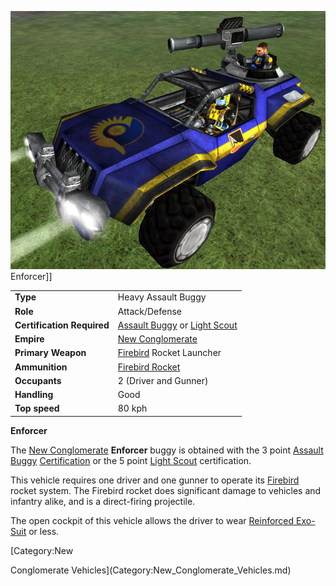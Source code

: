 ![](../images/Enforcer.jpg "fig:Enforcer.jpg") Enforcer\]\]

|                            |                                                                                                                          |
| -------------------------- | ------------------------------------------------------------------------------------------------------------------------ |
| **Type**                   | Heavy Assault Buggy                                                                                                      |
| **Role**                   | Attack/Defense                                                                                                           |
| **Certification Required** | [Assault Buggy](<../certifications/Assault_Buggy_(Certification).md>) or [Light Scout](../certifications/Light_Scout.md) |
| **Empire**                 | [New Conglomerate](../etc/New_Conglomerate.md)                                                                           |
| **Primary Weapon**         | [Firebird](../weapons/Firebird.md) Rocket Launcher                                                                       |
| **Ammunition**             | [Firebird Rocket](../ammunition/Firebird_Rocket.md)                                                                      |
| **Occupants**              | 2 (Driver and Gunner)                                                                                                    |
| **Handling**               | Good                                                                                                                     |
| **Top speed**              | 80 kph                                                                                                                   |

**Enforcer**

The [New Conglomerate](../etc/New_Conglomerate.md) **Enforcer** buggy is
obtained with the 3 point
[Assault Buggy](<../certifications/Assault_Buggy_(Certification).md>)
[Certification](../certifications/Certification.md) or the 5 point
[Light Scout](../certifications/Light_Scout.md) certification.

This vehicle requires one driver and one gunner to operate its
[Firebird](../weapons/Firebird.md) rocket system. The Firebird rocket does
significant damage to vehicles and infantry alike, and is a direct-firing
projectile.

The open cockpit of this vehicle allows the driver to wear
[Reinforced Exo-Suit](../armor/Reinforced_Exo-Suit.md) or less.

<!--[Category:Game Items](Category:Game_Items.md)-->
<!--[Category:Vehicles](Category:Vehicles.md)--> [Category:New

Conglomerate Vehicles](Category:New_Conglomerate_Vehicles.md)

<!--[Category:Ground Vehicles](Category:Ground_Vehicles.md)-->

